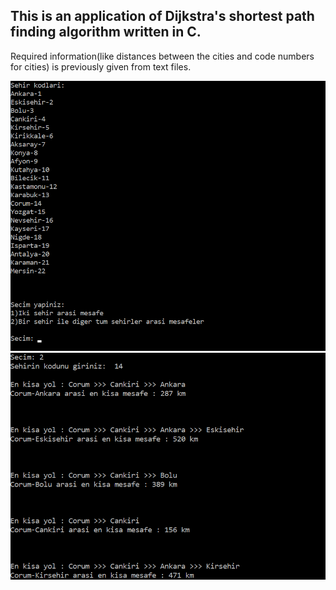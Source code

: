 ## This is an application of Dijkstra's shortest path finding algorithm written in C.
Required information(like distances between the cities and code numbers for cities) is previously given from text files.  


![alt text](https://raw.githubusercontent.com/ouerten/Dijkstra-cities/master/ShortestPath/1.png)
![alt text](https://raw.githubusercontent.com/ouerten/Dijkstra-cities/master/ShortestPath/5.png)
